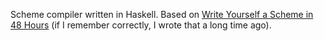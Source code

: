 Scheme compiler written in Haskell.
Based on [Write Yourself a Scheme in 48 Hours](https://en.wikibooks.org/wiki/Write_Yourself_a_Scheme_in_48_Hours) (if I remember correctly, I wrote that a long time ago).
